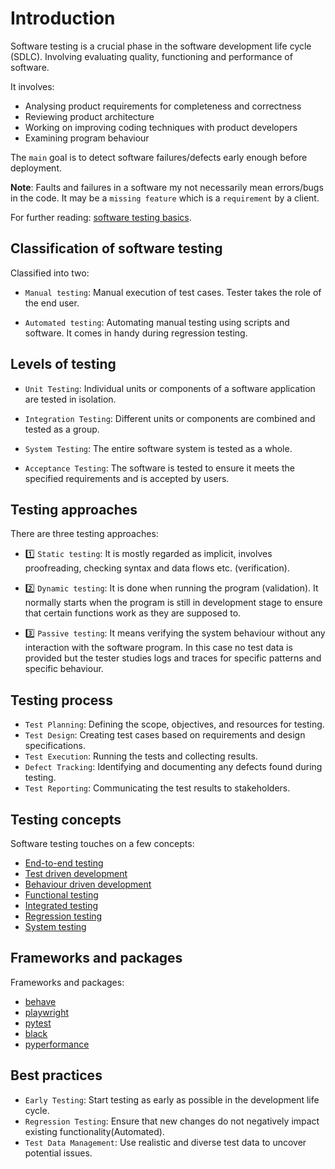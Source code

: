 # Introduction

Software testing is a crucial phase in the software development life cycle (SDLC).
Involving evaluating quality, functioning and performance of software.

It involves:

- Analysing product requirements for completeness and correctness
- Reviewing product architecture
- Working on improving coding techniques with product developers
- Examining program behaviour

The `main` goal is to detect software failures/defects early enough before deployment.

**Note**:
Faults and failures in a software my not necessarily mean errors/bugs in the code.
It may be a `missing feature` which is a `requirement` by a client.

For further reading: [software testing basics](https://www.geeksforgeeks.org/software-testing-basics/).

## Classification of software testing

Classified into two:

- `Manual testing`:
Manual execution of test cases.
Tester takes the role of the end user.

- `Automated testing`:
Automating manual testing using scripts and software.
It comes in handy during regression testing.

## Levels of testing

- `Unit Testing`: Individual units or components of a software application are tested in isolation.

- `Integration Testing`: Different units or components are combined and tested as a group.

- `System Testing`: The entire software system is tested as a whole.

- `Acceptance Testing`: The software is tested to ensure it meets the specified requirements and is accepted by users.

## Testing approaches
There are three testing approaches:

  - 1️⃣ `Static testing`:
It is mostly regarded as implicit, involves proofreading, checking syntax and data flows etc. (verification).
  - 2️⃣ `Dynamic testing`:
It is done when running the program (validation).
It normally starts when the program is still in development stage to ensure that certain functions work as they are supposed to.

  - 3️⃣ `Passive testing`:
It means verifying the system behaviour without any interaction with the software program.
In this case no test data is provided but the tester studies logs and traces for specific patterns and specific behaviour.

## Testing process

- `Test Planning`:
Defining the scope, objectives, and resources for testing.
- `Test Design`: 
Creating test cases based on requirements and design specifications.
- `Test Execution`:
Running the tests and collecting results.
- `Defect Tracking`:
Identifying and documenting any defects found during testing.
- `Test Reporting`:
Communicating the test results to stakeholders.

## Testing concepts

Software testing touches on a few concepts:

  - [End-to-end testing](end2endtesting.md)
  - [Test driven development](tdd.md)
  - [Behaviour driven development](bdd.md)
  - [Functional testing](functionaltesting.md)
  - [Integrated testing](integrationtesting.md)
  - [Regression testing](regression.md)
  - [System testing](systemtesting.md)

## Frameworks and packages

Frameworks and packages:

- [behave](https://behave.readthedocs.io/en/latest/) 
- [playwright](https://playwright.dev/)
- [pytest](https://docs.pytest.org/en/latest/) 
- [black](https://black.readthedocs.io/en/stable/)
- [pyperformance](https://pyperformance.readthedocs.io/)

## Best practices

- `Early Testing`:
Start testing as early as possible in the development life cycle.
- `Regression Testing`:
Ensure that new changes do not negatively impact existing functionality(Automated).
- `Test Data Management`:
Use realistic and diverse test data to uncover potential issues.

